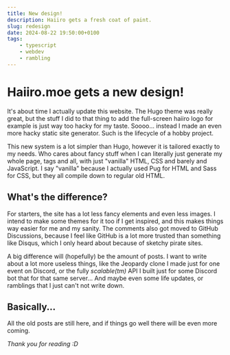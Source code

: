 ```yaml
---
title: New design!
description: Haiiro gets a fresh coat of paint.
slug: redesign
date: 2024-08-22 19:50:00+0100
tags:
    - typescript
    - webdev
    - rambling
---
```


# Haiiro.moe gets a new design!

It's about time I actually update this website. The Hugo theme was really
great, but the stuff I did to that thing to add the full-screen haiiro
logo for example is just way too hacky for my taste. Soooo... instead
I made an even more hacky static site generator. Such is the lifecycle
of a hobby project.

This new system is a lot simpler than Hugo, however it is tailored
exactly to my needs. Who cares about fancy stuff when I can literally
just generate my whole page, tags and all, with just "vanilla" HTML, CSS
and barely and JavaScript. I say "vanilla" because I actually used Pug
for HTML and Sass for CSS, but they all compile down to regular old HTML.

## What's the difference?

For starters, the site has a lot less fancy elements and even less images.
I intend to make some themes for it too if I get inspired, and this makes
things way easier for me and my sanity. The comments also got moved to
GitHub Discussions, because I feel like GitHub is a lot more trusted
than something like Disqus, which I only heard about because of sketchy
pirate sites.

A big difference will (hopefully) be the amount of posts. I want to
write about a lot more useless things, like the Jeopardy clone I made
just for one event on Discord, or the fully *scalable(tm)* API I built
just for some Discord bot that for that same server... And maybe even
some life updates, or ramblings that I just can't not write down.

## Basically...

All the old posts are still here, and if things go well there will be
even more coming.

*Thank you for reading :D*
